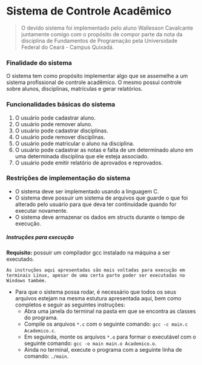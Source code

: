 # Sistema de Controle Acadêmico

> O devido sistema foi implementado pelo aluno Wallesson Cavalcante juntamente comigo com o propósito de compor parte da nota da disciplina de Fundamentos de Programação pela Universidade Federal do Ceará - Campus Quixadá.

### Finalidade do sistema
O sistema tem como propósito implementar algo que se assemelhe a um sistema profissional de controle acadêmico. O mesmo possui controle sobre alunos, disciplinas, matrículas e gerar relatórios.

### Funcionalidades básicas do sistema
1. O usuário pode cadastrar aluno.
2. O usuário pode remover aluno.
3. O usuário pode cadastrar disciplinas.
4. O usuário pode remover disciplinas.
5. O usuário pode matricular o aluno na disciplina.
6. O usuário pode cadastrar as notas e falta de um determinado aluno em uma determinada disciplina que ele esteja associado.
7. O usuário pode emitir relatório de aprovados e reprovados.

### Restrições de implementação do sistema
* O sistema deve ser implementado usando a linguagem C.
* O sistema deve possuir  um sistema de arquivos que guarde o que foi alterado pelo usuário para que deva ter continuidade quando for executar novamente.
* O sistema deve armazenar os dados em structs durante o tempo de execução.

##### Instruções para execução
**Requisito:** possuir um compilador gcc instalado na máquina a ser executado.

	As instruções aqui apresentadas são mais voltadas para execução em terminais Linux, apesar de uma certa parte poder ser executadas no Windows também.
* Para que o sistema possa rodar, é necessário que todos os seus arquivos estejam na mesma estutura apresentada aqui, bem como completos e seguir as seguintes instruções:
    * Abra uma janela do terminal na pasta em que se encontra as classes do programa.
    * Compile os arquivos `*.c` com o seguinte comando:
        `gcc -c main.c Academico.c`.
    * Em seguinda, monte os arquivos `*.o` para formar o executável com o seguinte comando: 
        `gcc -o main main.o Academico.o`.
    * Ainda no terminal, execute o programa com a seguinte linha de comando:
        `./main`.   